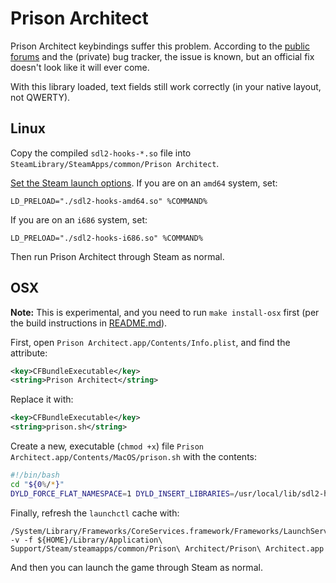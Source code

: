 # Prison Architect

Prison Architect keybindings suffer this problem.  According to the [public forums](http://forums.introversion.co.uk/viewtopic.php?t=19330) and the (private) bug tracker, the issue is known, but an official fix doesn't look like it will ever come.

With this library loaded, text fields still work correctly (in your native layout, not QWERTY).

## Linux

Copy the compiled `sdl2-hooks-*.so` file into `SteamLibrary/SteamApps/common/Prison Architect`.

[Set the Steam launch options][steam-launch-opts].  If you are on an `amd64` system, set:

```
LD_PRELOAD="./sdl2-hooks-amd64.so" %COMMAND%
```

If you are on an `i686` system, set:


```
LD_PRELOAD="./sdl2-hooks-i686.so" %COMMAND%
```

Then run Prison Architect through Steam as normal.

[steam-launch-opts]: https://support.steampowered.com/kb_article.php?ref=5623-QOSV-5250

## OSX

**Note:** This is experimental, and you need to run `make install-osx` first (per the build instructions in [README.md](../README.md)).

First, open `Prison Architect.app/Contents/Info.plist`, and find the attribute:

```xml
<key>CFBundleExecutable</key>
<string>Prison Architect</string>
```

Replace it with:

```xml
<key>CFBundleExecutable</key>
<string>prison.sh</string>
```

Create a new, executable (`chmod +x`) file `Prison Architect.app/Contents/MacOS/prison.sh` with the contents:

```sh
#!/bin/bash
cd "${0%/*}"
DYLD_FORCE_FLAT_NAMESPACE=1 DYLD_INSERT_LIBRARIES=/usr/local/lib/sdl2-hooks.dylib ./Prison\ Architect "$@"
```

Finally, refresh the `launchctl` cache with:

```
/System/Library/Frameworks/CoreServices.framework/Frameworks/LaunchServices.framework/Support/lsregister -v -f ${HOME}/Library/Application\ Support/Steam/steamapps/common/Prison\ Architect/Prison\ Architect.app
```

And then you can launch the game through Steam as normal.

